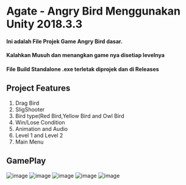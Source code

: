 # Agate - Angry Bird Menggunakan Unity 2018.3.3
#### Ini adalah File Projek Game Angry Bird dasar.
#### Kalahkan Musuh dan menangkan game nya disetiap levelnya

#### File Build Standalone .exe terletak diprojek dan di Releases

## Project Features
<ol>
  <li>Drag Bird</li>
  <li>SligShooter</li>
  <li>Bird type(Red Bird,Yellow Bird and Owl Bird</li>
  <li>Win/Lose Condition</li>
  <li>Animation and Audio</li>
  <li>Level 1 and Level 2</li>
  <li>Main Menu</li>
</ol>

## GamePlay
![image](https://user-images.githubusercontent.com/75460067/134376511-2a3c4489-7b64-499a-9e11-e6af1d5fe2bf.png)
![image](https://user-images.githubusercontent.com/75460067/134376580-c9b3b204-2327-4dae-834a-681d17d3532f.png)
![image](https://user-images.githubusercontent.com/75460067/134376634-3e7d6a0c-9837-45aa-81db-6231d241917b.png)
![image](https://user-images.githubusercontent.com/75460067/134377139-47658470-3c26-4c6e-aa77-6a218ffbba43.png)
![image](https://user-images.githubusercontent.com/75460067/134376777-0ecc5c8e-bf40-4794-ac9f-6bf08cfa1940.png)

